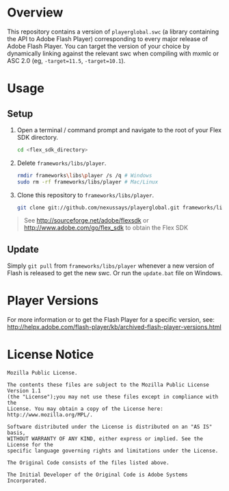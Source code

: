 Overview
========

This repository contains a version of `playerglobal.swc` (a library containing the API to Adobe Flash Player) corresponding to every major release of Adobe Flash Player. You can target the version of your choice by dynamically linking against the relevant swc when compiling with mxmlc or ASC 2.0 (eg, `-target=11.5`, `-target=10.1`).


Usage
=====

Setup
-----

1. Open a terminal / command prompt and navigate to the root of your Flex SDK directory.
   
   ```bash
   cd <flex_sdk_directory>
   ```

2. Delete `frameworks/libs/player`.
   
   ```bash
   rmdir frameworks\libs\player /s /q # Windows
   sudo rm -rf frameworks/libs/player # Mac/Linux
   ```

3. Clone this repository to `frameworks/libs/player`.
   
   ```bash
   git clone git://github.com/nexussays/playerglobal.git frameworks/libs/player
   ```

> See http://sourceforge.net/adobe/flexsdk or http://www.adobe.com/go/flex_sdk to obtain the Flex SDK

Update
------

Simply `git pull` from `frameworks/libs/player` whenever a new version of Flash is released to get the new swc. Or run the `update.bat` file on Windows.


Player Versions
===============

For more information or to get the Flash Player for a specific version, see: http://helpx.adobe.com/flash-player/kb/archived-flash-player-versions.html


License Notice
==============

```
Mozilla Public License.

The contents these files are subject to the Mozilla Public License Version 1.1
(the "License");you may not use these files except in compliance with the
License. You may obtain a copy of the License here: http://www.mozilla.org/MPL/.

Software distributed under the License is distributed on an "AS IS" basis,
WITHOUT WARRANTY OF ANY KIND, either express or implied. See the License for the
specific language governing rights and limitations under the License.

The Original Code consists of the files listed above.

The Initial Developer of the Original Code is Adobe Systems Incorporated.
```
